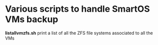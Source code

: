 # Various scripts to handle SmartOS VMs backup


**listallvmzfs.sh** print a list of all the ZFS file systems associated to all the VMs
